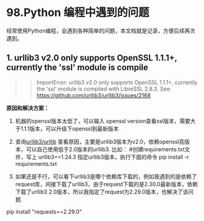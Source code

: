 # 98.Python 编程中遇到的问题

经常使用Python编程，会遇到各种简单的问题，本文档就是记录，方便后续再次遇到。

## 1. urllib3 v2.0 only supports OpenSSL 1.1.1+, currently the 'ssl' module is compile
>> ImportError: urllib3 v2.0 only supports OpenSSL 1.1.1+, currently the 'ssl' module is compiled with LibreSSL 2.8.3. See: https://github.com/urllib3/urllib3/issues/2168

**原因和解决方案：**
1. 机器的openssl版本太低了，可以输入 openssl version查看ssl版本，需要大于1.1.1版本，可以升级下openssl到最新版本
2. 查询[urllib3/urllib](https://link.juejin.cn/?target=https%3A%2F%2Fgithub.com%2Furllib3%2Furllib3%2Fissues%2F2168) 查看原因，主要是urllib3版本为v2.0，依赖openssl高版本，可以自己使用低于2.0版本的urllib3. 
比如：
#创建requirements.txt文件，写上 urllib3==1.24.3 指定urllib3版本，执行下面的命令
pip install -r requirements.txt

3. 如果还是不行，可以看下urllib3是哪个依赖库下载的，例如我遇到的是依赖了request库，间接下载了urllib3，由于request下载的是2.30.0最新版本，依赖下载了urllib3 2.0版本，所以我指定了request为2.29.0版本，也解决了该问题.

pip install "requests==2.29.0"

